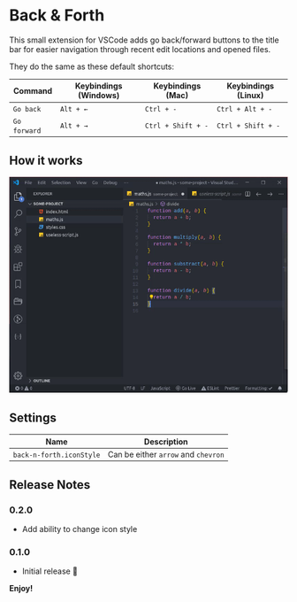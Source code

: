 # Back & Forth

This small extension for VSCode adds go back/forward buttons to the title bar for easier navigation through recent edit locations and opened files.

They do the same as these default shortcuts:

| Command                        | Keybindings (Windows) | Keybindings (Mac)     | Keybindings (Linux)   |
| ------------------------------ | --------------------- | --------------------- | --------------------- |
| `Go back`                      | `Alt + ←`             | `Ctrl + -`            | `Ctrl + Alt + -`      |
| `Go forward`                   | `Alt + →`             | `Ctrl + Shift + -`    | `Ctrl + Shift + -`    |

## How it works

![Demo](img/screenshots/demo.gif)

## Settings

| Name                     | Description                         |
| ------------------------ | ----------------------------------- |
| `back-n-forth.iconStyle` | Can be either `arrow` and `chevron` |

## Release Notes

### 0.2.0

- Add ability to change icon style

### 0.1.0

- Initial release 🎉

**Enjoy!**
